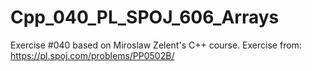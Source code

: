 # Cpp_040_PL_SPOJ_606_Arrays
Exercise #040 based on Miroslaw Zelent's C++ course.
Exercise from: https://pl.spoj.com/problems/PP0502B/
